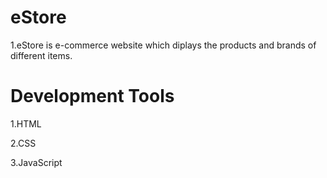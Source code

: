 # eStore

1.eStore is e-commerce website which diplays the products and brands of different items.

# Development Tools

1.HTML

2.CSS

3.JavaScript
